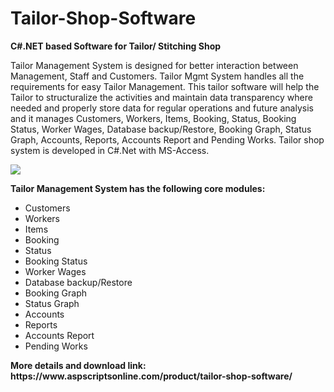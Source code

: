 # Tailor-Shop-Software
<b>C#.NET based Software for Tailor/ Stitching Shop</b>

Tailor Management System is designed for better interaction between Management, Staff and Customers. Tailor Mgmt System handles all the requirements for easy Tailor Management. This tailor software will help the Tailor to structuralize the activities and maintain data transparency where needed and properly store data for regular operations and future analysis and it manages Customers, Workers, Items, Booking, Status, Booking Status, Worker Wages, Database backup/Restore, Booking Graph, Status Graph, Accounts, Reports, Accounts Report and Pending Works. Tailor shop system is developed in C#.Net with MS-Access.

<img src="https://www.aspscriptsonline.com/wp-content/uploads/2016/07/tailor-management-10.png">

<b>Tailor Management System has the following core modules:</b>

<ul>
<li>Customers</li>
<li>Workers</li>
<li>Items</li>
<li>Booking</li>
<li>Status</li>
<li>Booking Status</li>
<li>Worker Wages</li>
<li>Database backup/Restore
<li>Booking Graph</li>
<li>Status Graph</li>
<li>Accounts</li>
<li>Reports</li>
<li>Accounts Report</li>
<li>Pending Works</li>
</ul>
<b>More details and download link:</b>
<b>https://www.aspscriptsonline.com/product/tailor-shop-software/</b>
